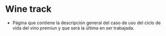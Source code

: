 # Wine track

- Página que contiene la descripción general del caso de uso del ciclo de vida del vino premiun y que será la última en ser trabajada.